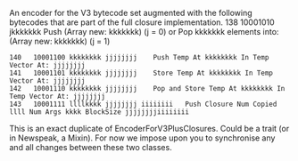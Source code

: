 An encoder for the V3 bytecode set augmented with the following bytecodes that are part of the full closure implementation.	138   10001010 jkkkkkkk		Push (Array new: kkkkkkk) (j = 0)								or	Pop kkkkkkk elements into: (Array new: kkkkkkk) (j = 1)	140   10001100 kkkkkkkk jjjjjjjj 	Push Temp At kkkkkkkk In Temp Vector At: jjjjjjjj	141   10001101 kkkkkkkk jjjjjjjj 	Store Temp At kkkkkkkk In Temp Vector At: jjjjjjjj	142   10001110 kkkkkkkk jjjjjjjj 	Pop and Store Temp At kkkkkkkk In Temp Vector At: jjjjjjjj	143   10001111 llllkkkk jjjjjjjj iiiiiiii	Push Closure Num Copied llll Num Args kkkk BlockSize jjjjjjjjiiiiiiiiThis is an exact duplicate of EncoderForV3PlusClosures.Could be a trait (or in Newspeak, a Mixin).For now we impose upon you to synchronise any and all changes between these two classes.